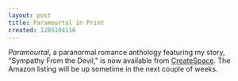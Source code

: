 ```yaml
---
layout: post
title: Paramourtal in Print
created: 1285104116
---
```

*Paramourtal*, a paranormal romance anthology featuring my story, "Sympathy From the Devil," is now available from [CreateSpace](https://www.createspace.com/3484341).  The Amazon listing will be up sometime in the next couple of weeks.
